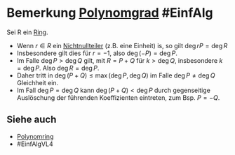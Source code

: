 # Bemerkung [Polynomgrad](Einf.%20Alg/Definition/Polynomgrad.md) #EinfAlg
Sei R ein [Ring](Einf.%20Alg/Definition/Ring.md).
- Wenn $r\in R$ ein [Nichtnullteiler](Einf.%20Alg/Definition/Nullteiler.md) (z.B. eine Einheit) is, so gilt $\deg rP=\deg R$
- Insbesondere gilt dies für $r=-1$, also $\deg (-P)=\deg P$.
- Im Falle $\deg P>\deg Q$ gilt, mit $R=P+Q$ für $k>\deg Q$, insbesondere $k=\deg P$. Also $\deg R=\deg P$.
- Daher tritt in $\deg (P+Q)\leq\max(\deg P,\deg Q)$ im Falle $\deg P\neq \deg Q$ Gleichheit ein.
- Im Fall $\deg P=\deg Q$ kann $\deg(P+Q)<\deg P$ durch gegenseitige Auslöschung der führenden Koeffizienten eintreten, zum Bsp.  $P=-Q$.
## Siehe auch
- [Polynomring](Einf.%20Alg/Definition/Polynomring.md)
- #EinfAlgVL4